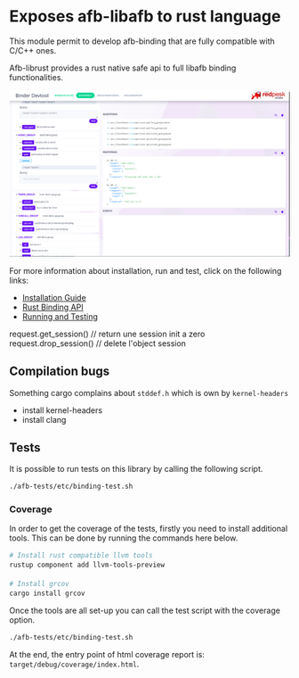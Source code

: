 # Exposes afb-libafb to rust language

This module permit to develop afb-binding that are fully compatible with C/C++ ones.

Afb-librust provides a rust native safe api to full libafb binding functionalities.

![Rust binding architecture](./docs/assets/rust-verb-info.png)

For more information about installation, run and test, click on the following links:

* [Installation Guide](.docs/2-installation_guide.html)
* [Rust Binding API](./docs/3-configuration.html)
* [Running and Testing](.docs/4-running_and_testing.html)

request.get_session() // return une session init a zero
request.drop_session() // delete l'object session

## Compilation bugs

Something cargo complains about ```stddef.h``` which is own by ```kernel-headers```

* install kernel-headers
* install clang

## Tests

It is possible to run tests on this library by calling the following script.

```bash
./afb-tests/etc/binding-test.sh
```

### Coverage

In order to get the coverage of the tests, firstly you need to install additional tools.
This can be done by running the commands here below.

```bash
# Install rust compatible llvm tools
rustup component add llvm-tools-preview

# Install grcov
cargo install grcov
```

Once the tools are all set-up you can call the test script with the coverage option.

```bash
./afb-tests/etc/binding-test.sh
```

At the end, the entry point of html coverage report is: `target/debug/coverage/index.html`.
